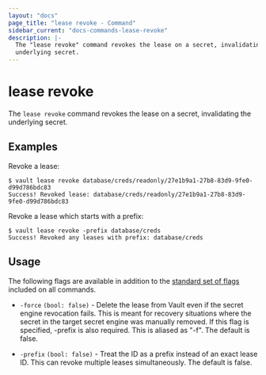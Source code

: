 ```yaml
---
layout: "docs"
page_title: "lease revoke - Command"
sidebar_current: "docs-commands-lease-revoke"
description: |-
  The "lease revoke" command revokes the lease on a secret, invalidating the
  underlying secret.
---
```


# lease revoke

The `lease revoke` command revokes the lease on a secret, invalidating the
underlying secret.

## Examples

Revoke a lease:

```text
$ vault lease revoke database/creds/readonly/27e1b9a1-27b8-83d9-9fe0-d99d786bdc83
Success! Revoked lease: database/creds/readonly/27e1b9a1-27b8-83d9-9fe0-d99d786bdc83
```

Revoke a lease which starts with a prefix:

```text
$ vault lease revoke -prefix database/creds
Success! Revoked any leases with prefix: database/creds
```

## Usage

The following flags are available in addition to the [standard set of
flags](/docs/commands/index.html) included on all commands.

- `-force` `(bool: false)` - Delete the lease from Vault even if the secret
  engine revocation fails. This is meant for recovery situations where the
  secret in the target secret engine was manually removed. If this flag is
  specified, -prefix is also required. This is aliased as "-f". The default is
  false.

- `-prefix` `(bool: false)` - Treat the ID as a prefix instead of an exact lease
  ID. This can revoke multiple leases simultaneously. The default is false.
